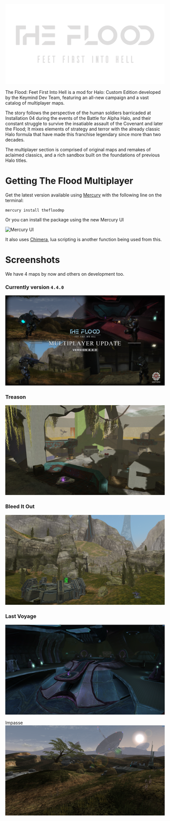 <html>
    <p align="center">
        <img width="600px" src="images/logos/the_flood.png"/>
    </p>
</html>

The Flood: Feet First Into Hell is a mod for Halo: Custom Edition developed by the Keymind Dev Team, featuring an all-new campaign and a vast catalog of multiplayer maps.

The story follows the perspective of the human soldiers barricaded at Installation 04 during the events of the Battle for Alpha Halo, and their constant struggle to survive the insatiable assault of the Covenant and later the Flood; It mixes elements of strategy and terror with the already classic Halo formula that have made this franchise legendary since more than two decades.

The multiplayer section is comprised of original maps and remakes of aclaimed classics, and a rich sandbox built on the foundations of previous Halo titles.

# Getting The Flood Multiplayer
Get the latest version available using [Mercury](https://github.com/Sledmine/Mercury/releases)
with the following line on the terminal:
```
mercury install thefloodmp
```
Or you can install the package using the new Mercury UI 

![Mercury UI](media/mercury_ui.gif)

It also uses [Chimera](https://github.com/SnowyMouse/chimera), lua scripting is another function
being used from this.

# Screenshots

We have 4 maps by now and others on development too.

### Currently version `4.4.0`
![updatemp](images/screenshots/update_mp.png)

### Treason
![treason](images/screenshots/treason.png)

### Bleed It Out
![bleed_it_out](images/screenshots/bleed.png)

### Last Voyage
![bridge](images/screenshots/bridge.png)

Impasse
![bunkerworld](images/screenshots/bunkerworld.png)
